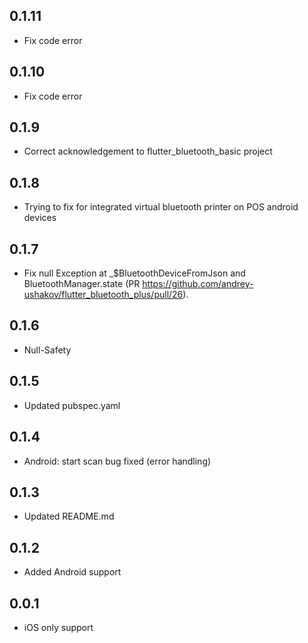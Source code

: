 ## 0.1.11

- Fix code error

## 0.1.10

- Fix code error

## 0.1.9

- Correct acknowledgement to flutter_bluetooth_basic project

## 0.1.8

- Trying to fix for integrated virtual bluetooth printer on POS android devices

## 0.1.7

- Fix null Exception at _$BluetoothDeviceFromJson and BluetoothManager.state (PR https://github.com/andrey-ushakov/flutter_bluetooth_plus/pull/26).

## 0.1.6

- Null-Safety

## 0.1.5

- Updated pubspec.yaml

## 0.1.4

- Android: start scan bug fixed (error handling)

## 0.1.3

- Updated README.md

## 0.1.2

- Added Android support

## 0.0.1

- iOS only support
